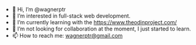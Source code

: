- 👋 Hi, I’m @wagnerptr
- 👀 I’m interested in full-stack web development.
- 🌱 I’m currently learning with the https://www.theodinproject.com/
- 💞️ I’m not looking for collaboration at the moment, I just started to learn.
- 📫 How to reach me: wagnerptr@gmail.com

<!---
wagnerptr/wagnerptr is a ✨ special ✨ repository because its `README.md` (this file) appears on your GitHub profile.
You can click the Preview link to take a look at your changes.
--->
